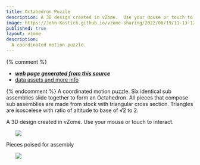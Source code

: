 ```yaml
---
title: Octahedron Puzzle 
description: A 3D design created in vZome.  Use your mouse or touch to interact.
image: https://John-Kostick.github.io/vzome-sharing/2022/06/19/11-13-12-Octahedron-Puzzle-3/Octahedron-Puzzle-3.png
published: true
layout: vzome
description: 
  A coordinated motion puzzle.
---
```


{% comment %}
 - [***web page generated from this source***](<https://John-Kostick.github.io/vzome-sharing/2022/06/19/Octahedron-Puzzle-3-11-13-12.html>)
 - [data assets and more info](<https://github.com/John-Kostick/vzome-sharing/tree/main/2022/06/19/11-13-12-Octahedron-Puzzle-3/>)
 
{% endcomment %}
  A coordinated motion puzzle. Six identical sub assemblies slide together to form an Octahedron.  All pieces that compose sub assemblies are made from stock with triangular cross section. Triangles are isoscelese with ratio of altitude to base of √2 to 2.

A 3D design created in vZome.  Use your mouse or touch to interact.

<vzome-viewer style="width: 87%; height: 60vh; margin: 5%"
      src="https://John-Kostick.github.io/vzome-sharing/2022/07/01/08-03-11-Octahedron-Puzzle-3a/Octahedron-Puzzle-3a.vZome" >
 <img src="https://John-Kostick.github.io/vzome-sharing/2022/07/01/08-03-11-Octahedron-Puzzle-3a/Octahedron-Puzzle-3a.png" />
</vzome-viewer>

Pieces poised for assembly

<vzome-viewer style="width: 87%; height: 60vh; margin: 5%"
      src="https://John-Kostick.github.io/vzome-sharing/2022/07/01/08-05-52-Octahedron-Puzzle-3b/Octahedron-Puzzle-3b.vZome" >
 <img src="https://John-Kostick.github.io/vzome-sharing/2022/07/01/08-05-52-Octahedron-Puzzle-3b/Octahedron-Puzzle-3b.png" />
</vzome-viewer>
